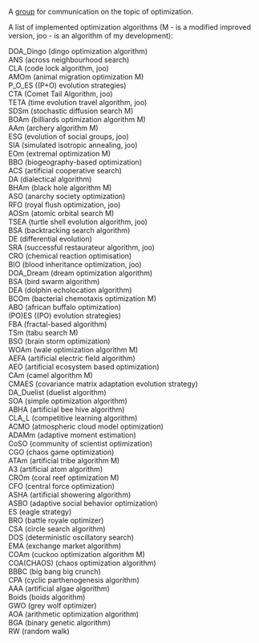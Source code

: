 A [group](https://t.me/+vazsAAcney4zYmZi) for communication on the topic of optimization.                           

A list of implemented optimization algorithms (M - is a modified improved version, joo - is an algorithm of my development): 

DOA_Dingo (dingo optimization algorithm)                       
ANS (across neighbourhood search)               
CLA (code lock algorithm, joo)               
AMOm (animal migration optimization M)                      
P_O_ES ((P+O) evolution strategies)               
CTA (Comet Tail Algorithm, joo)               
TETA (time evolution travel algorithm, joo)               
SDSm (stochastic diffusion search M)               
BOAm (billiards optimization algorithm M)                        
AAm (archery algorithm M)                     
ESG (evolution of social groups, joo)               
SIA (simulated isotropic annealing, joo)  
EOm (extremal optimization M)               
BBO (biogeography-based optimization)                    
ACS (artificial cooperative search)                       
DA (dialectical algorithm)                       
BHAm (black hole algorithm M)                               
ASO (anarchy society optimization)               
RFO (royal flush optimization, joo)                       
AOSm (atomic orbital search M)                      
TSEA (turtle shell evolution algorithm, joo)               
BSA (backtracking search algorithm)                     
DE (differential evolution)               
SRA (successful restaurateur algorithm, joo)                          
CRO (chemical reaction optimisation)               
BIO (blood inheritance optimization, joo)               
DOA_Dream (dream optimization algorithm)                  
BSA (bird swarm algorithm)                                        
DEA (dolphin echolocation algorithm)                           
BCOm (bacterial chemotaxis optimization M)      
ABO (african buffalo optimization)                                
(PO)ES ((PO) evolution strategies)               
FBA (fractal-based algorithm)                                
TSm (tabu search M)               
BSO (brain storm optimization)               
WOAm (wale optimization algorithm M)  
AEFA (artificial electric field algorithm)              
AEO (artificial ecosystem based optimization)                    
CAm (camel algorithm M)                          
CMAES (covariance matrix adaptation evolution strategy)             
DA_Duelist (duelist algorithm)                          
SOA (simple optimization algorithm)                    
ABHA (artificial bee hive algorithm)        
CLA_L (competitive learning algorithm)                      
ACMO (atmospheric cloud model optimization)                  
ADAMm (adaptive moment estimation)      
CoSO (community of scientist optimization)               
CGO (chaos game optimization)                     
ATAm (artificial tribe algorithm M)            
A3 (artificial atom algorithm)                        
CROm (coral reef optimization M)                                  
CFO (central force optimization)                       
ASHA (artificial showering algorithm)                  
ASBO (adaptive social behavior optimization)        
ES (eagle strategy)                                   
BRO (battle royale optimizer)                     
CSA (circle search algorithm)                    
DOS (deterministic oscillatory search)                              
EMA (exchange market algorithm)                       
COAm (cuckoo optimization algorithm M)    
COA(CHAOS) (chaos optimization algorithm)                       
BBBC (big bang big crunch)                                   
CPA (cyclic parthenogenesis algorithm)                                   
AAA (artificial algae algorithm)                           
Boids (boids algorithm)               
GWO (grey wolf optimizer)  
AOA (arithmetic optimization algorithm)        
BGA (binary genetic algorithm)                           
RW (random walk)      